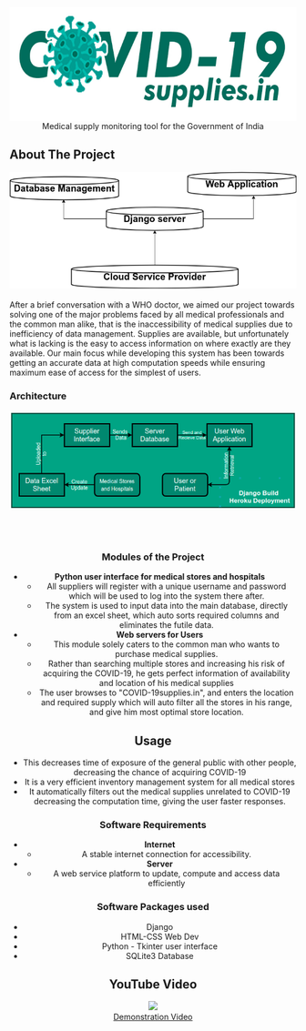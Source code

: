<div align="center">
	<img src="images/logo.png" height="200" align="center">
<br/>
Medical supply monitoring tool for the Government of India
</div>

## About The Project
<div align="center">
<img src="images/about.png">
</div>
<br/>
After a brief conversation with a WHO doctor, we aimed our project towards solving one of the major problems faced by all medical professionals and the common man alike, that is the inaccessibility of medical supplies due to inefficiency of data management. Supplies are available, but unfortunately what is lacking is the easy to access information on where exactly are they available. Our main focus while developing this system has been towards getting an accurate data at high computation speeds while ensuring maximum ease of access for the simplest of users.

### Architecture
<div align="center">
<img src="images/arch.png" align="center">
</div>
<br><br><br>
<div align="center">

### Modules of the Project
 - **Python user interface for medical stores and hospitals**
	* All suppliers will register with a unique username and password which will be used to log into the system there after.
	* The system is used to input data into the main database, directly from an excel sheet, which auto sorts required columns and eliminates the futile data. 
 - **Web servers for Users**
	* This module solely caters to the common man who wants to purchase medical supplies. 
	* Rather than searching multiple stores and increasing his risk of acquiring the COVID-19, he gets perfect information of availability and location of his medical supplies
	* The user browses to "COVID-19supplies.in", and enters the location and required supply which will auto filter all the stores in his range, and give him most optimal store location. 

## Usage
 - This decreases time of exposure of the general public with other people, decreasing the chance of acquiring COVID-19
 - It is a very efficient inventory management system for all medical stores
 - It automatically filters out the medical supplies unrelated to COVID-19 decreasing the computation time, giving the user faster responses.


### Software Requirements
 - **Internet**
	* A stable internet connection for accessibility.
 - **Server**
 	* A web service platform to update, compute and access data efficiently


### Software Packages used 
* Django
* HTML-CSS Web Dev
* Python - Tkinter user interface
* SQLite3 Database

## YouTube Video

<div align="center">

<div align="center"> <a href="https://youtu.be/PGpbVCU7VZ8"><img src="http://img.youtube.com/vi/PGpbVCU7VZ8/0.jpg" width="30%"></a> <br> <a href="https://youtu.be/MmF-A-gY12Y">Demonstration Video</a></div>
<br><br>

